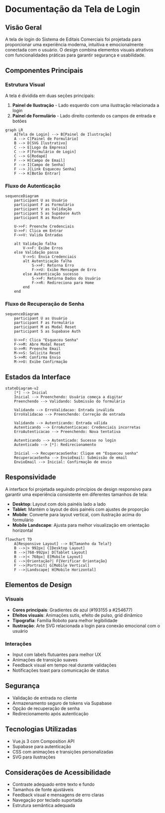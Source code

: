 # Documentação da Tela de Login

## Visão Geral
A tela de login do Sistema de Editais Comerciais foi projetada para proporcionar uma experiência moderna, intuitiva e emocionalmente conectada com o usuário. O design combina elementos visuais atrativos com funcionalidades práticas para garantir segurança e usabilidade.

## Componentes Principais

### Estrutura Visual
A tela é dividida em duas seções principais:

1. **Painel de Ilustração** - Lado esquerdo com uma ilustração relacionada a login
2. **Painel de Formulário** - Lado direito contendo os campos de entrada e botões

```mermaid
graph LR
    A[Tela de Login] --> B[Painel de Ilustração]
    A --> C[Painel de Formulário]
    B --> D[SVG Ilustrativo]
    C --> E[Logo da Empresa]
    C --> F[Formulário de Login]
    C --> G[Rodapé]
    F --> H[Campo de Email]
    F --> I[Campo de Senha]
    F --> J[Link Esqueceu Senha]
    F --> K[Botão Entrar]
```

### Fluxo de Autenticação

```mermaid
sequenceDiagram
    participant U as Usuário
    participant F as Formulário
    participant V as Validação
    participant S as Supabase Auth
    participant R as Router

    U->>F: Preenche Credenciais
    U->>F: Clica em Entrar
    F->>V: Valida Entradas
    
    alt Validação falha
        V->>F: Exibe Erros
    else Validação passa
        V->>S: Envia Credenciais
        alt Autenticação falha
            S->>F: Retorna Erro
            F->>U: Exibe Mensagem de Erro
        else Autenticação sucesso
            S->>F: Retorna Dados do Usuário
            F->>R: Redireciona para Home
        end
    end
```

### Fluxo de Recuperação de Senha

```mermaid
sequenceDiagram
    participant U as Usuário
    participant F as Formulário
    participant M as Modal Reset
    participant S as Supabase Auth
    
    U->>F: Clica "Esqueceu Senha"
    F->>M: Abre Modal Reset
    U->>M: Preenche Email
    M->>S: Solicita Reset
    S->>M: Confirma Envio
    M->>U: Exibe Confirmação
```

## Estados da Interface

```mermaid
stateDiagram-v2
    [*] --> Inicial
    Inicial --> Preenchendo: Usuário começa a digitar
    Preenchendo --> Validando: Submissão do formulário
    
    Validando --> ErroValidacao: Entrada inválida
    ErroValidacao --> Preenchendo: Correção de entrada
    
    Validando --> Autenticando: Entrada válida
    Autenticando --> ErroAutenticacao: Credenciais incorretas
    ErroAutenticacao --> Preenchendo: Nova tentativa
    
    Autenticando --> Autenticado: Sucesso no login
    Autenticado --> [*]: Redirecionamento
    
    Inicial --> RecuperacaoSenha: Clique em "Esqueceu senha"
    RecuperacaoSenha --> EnvioEmail: Submissão de email
    EnvioEmail --> Inicial: Confirmação de envio
```

## Responsividade
A interface foi projetada seguindo princípios de design responsivo para garantir uma experiência consistente em diferentes tamanhos de tela:

- **Desktop**: Layout com dois painéis lado a lado
- **Tablet**: Mantém o layout de dois painéis com ajustes de proporção
- **Mobile**: Converte para layout vertical, com ilustração acima do formulário
- **Mobile Landscape**: Ajusta para melhor visualização em orientação horizontal

```mermaid
flowchart TD
    A[Responsive Layout] --> B{Tamanho da Tela?}
    B -->|> 992px| C[Desktop Layout]
    B -->|768-992px| D[Tablet Layout]
    B -->|< 768px| E[Mobile Layout]
    E -->|Orientação?| F{Verificar Orientação}
    F -->|Portrait| G[Mobile Vertical]
    F -->|Landscape| H[Mobile Horizontal]
```

## Elementos de Design

### Visuais
- **Cores principais**: Gradientes de azul (#193155 a #254677)
- **Efeitos visuais**: Animações sutis, efeito de pulso, grid dinâmico
- **Tipografia**: Família Roboto para melhor legibilidade
- **Ilustração**: Arte SVG relacionada a login para conexão emocional com o usuário

### Interações
- Input com labels flutuantes para melhor UX
- Animações de transição suaves
- Feedback visual em tempo real durante validações
- Notificações toast para comunicação de status

## Segurança
- Validação de entrada no cliente
- Armazenamento seguro de tokens via Supabase
- Opção de recuperação de senha
- Redirecionamento após autenticação

## Tecnologias Utilizadas
- Vue.js 3 com Composition API
- Supabase para autenticação
- CSS com animações e transições personalizadas
- SVG para ilustrações

## Considerações de Acessibilidade
- Contraste adequado entre texto e fundo
- Tamanhos de fonte ajustáveis
- Feedback visual e mensagens de erro claras
- Navegação por teclado suportada
- Estrutura semântica adequada

